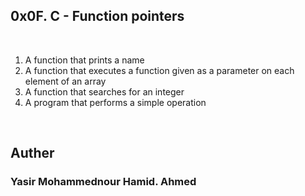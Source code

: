 <html>
	<head>
		<h2>0x0F. C - Function pointers</h2>
	</head>
	<body>
		</br>
		<ol>
			<li>A function that prints a name</li>
			<li>A function that executes a function given as a parameter on each element of an array</li>
			<li>A function that searches for an integer</li>
			<li>A program that performs a simple operation</li>
		</ol>
		</br>
		<h2>Auther</h2>
		<h3> Yasir Mohammednour Hamid. Ahmed</h3>
	</body>
</html>

